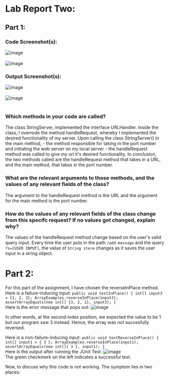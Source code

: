# Lab Report Two:

## Part 1:
### Code Screenshot(s):
![image](https://user-images.githubusercontent.com/122484250/215291495-9bee598b-05a7-41a2-b600-527d8e324a7f.png) <br>
<br>
![image](https://user-images.githubusercontent.com/122484250/215292080-ebb0dbe1-e652-47bc-bf2b-15c04764f4f7.png) <br>

### Output Screenshot(s):
![image](https://user-images.githubusercontent.com/122484250/215298866-3862e4ad-89aa-4714-a307-d74a4011dbaf.png) <br>
<br>
![image](https://user-images.githubusercontent.com/122484250/215298885-5c031769-6622-4079-aa61-560c3324a190.png) <br>
<br>
### Which methods in your code are called?
The class StringServer, implemented the interface URLHandler. Inside the class, I overrode the method handleRequest, whereby I implemented the desired functionality of my server. Upon calling the class StringServer() in the main method, - the method responsible for taking in the port number and initiating the web server on my local server - the handleRequest method was called to give my url it's desired functionality.
In conclusion, the two methods called are the handleRequest method that takes in a URL, and the main method, that takes in the port number.
<br>
### What are the relevant arguments to those methods, and the values of any relevant fields of the class?
The argument to the handleRequest method is the URL and the argument for the main method is the port number.
<br>
### How do the values of any relevant fields of the class change from this specifc request? If no values got changed, explain why?
The values of the handleRequest method change based on the user's valid query input. Every time the user puts in the path `/add-message` and the query `?s=[USER INPUT]`, the value of `String store` changes as it saves the user input in a string object.

# Part 2:
For this part of the assignment, I have chosen the reverseInPlace method.
Here is a failure-inducing input:
`public void testInPlace() {
		int[] input3 = {1, 2, 3};
		ArrayExamples.reverseInPlace(input3);
		assertArrayEquals(new int[] {3, 2, 1}, input3);
	}
` <br>
Here is the error message that pops out:
![image](https://user-images.githubusercontent.com/122484250/215299462-8f969a34-f4d7-419d-a9ad-392b2c4d13ee.png) <br>

In other words, at the second index position, we expected the value to be 1 but our program saw 3 instead. Hence, the array was not succesfully reversed. <br>

Here is a non-failure-inducing input:
`public void testReverseInPlace() {
		int[] input1 = { 3 };
		ArrayExamples.reverseInPlace(input1);
		assertArrayEquals(new int[]{ 3 }, input1);
	}` <br>
Here is the output after running the JUnit Test:
![image](https://user-images.githubusercontent.com/122484250/215299617-78ccf28c-1179-46db-abed-eeb2e1e37240.png) <br>
The green checkmerk on the left indicates a successful test. <br>

Now, to discuss why this code is not working. The symptom lies in two places: <br>




